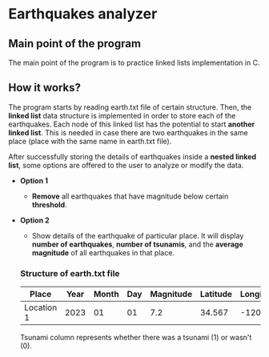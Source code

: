 # Earthquakes analyzer
## Main point of the program
The main point of the program is to practice linked lists implementation in C.
## How it works?
The program starts by reading earth.txt file of certain structure. Then, the **linked list** data structure is implemented in order to store each of the earthquakes. Each node of this linked list has the potential to start **another linked list**. This is needed in case there are two earthquakes in the same place (place with the same name in earth.txt file).

After successfully storing the details of earthquakes inside a **nested linked list**, some options are offered to the user to analyze or modify the data.
- **Option 1**
  - **Remove** all earthquakes that have magnitude below certain **threshold**.
- **Option 2**
  - Show details of the earthquake of particular place. It will display **number of earthquakes**, **number of tsunamis**, and the **average magnitude** of all earthquakes in that place.

  ### Structure of earth.txt file
  | Place      | Year | Month | Day | Magnitude | Latitude | Longitude | Tsunami |
  |------------|------|-------|-----|-----------|----------|-----------|---------|
  | Location 1 | 2023 | 01    | 01  | 7.2       | 34.567   | -120.789  | 1       |

  Tsunami column represents whether there was a tsunami (1) or wasn't (0).


